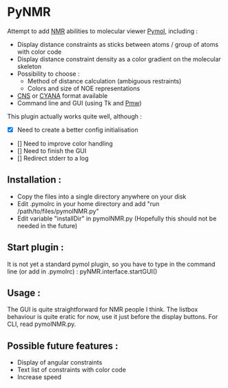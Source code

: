 PyNMR
=====
Attempt to add [NMR](http://en.wikipedia.org/wiki/Nuclear_magnetic_resonance) abilities to molecular viewer [Pymol](http://pymol.org), including :

- Display distance constraints as sticks between atoms / group of atoms with color code
- Display distance constraint density as a color gradient on the molecular skeleton
- Possibility to choose :
	- Method of distance calculation (ambiguous restraints)
	- Colors and size of NOE representations
- [CNS](http://cns-online.org) or [CYANA](http://www.cyana.org) format available
- Command line and GUI (using Tk and [Pmw](http://pmw.sourceforge.net))

This plugin actually works quite well, although :

- [x] Need to create a better config initialisation
- [] Need to improve color handling
- [] Need to finish the GUI
- [] Redirect stderr to a log

Installation :
------------
- Copy the files into a single directory anywhere on your disk
- Edit .pymolrc in your home directory and add "run /path/to/files/pymolNMR.py"
- Edit variable "installDir" in pymolNMR.py (Hopefully this should not be needed in the future)

Start plugin :
------------
It is not yet a standard pymol plugin, so you have to type in the command line (or add in .pymolrc) : pyNMR.interface.startGUI()

Usage :
-----
The GUI is quite straightforward for NMR people I think. The listbox behaviour is quite eratic for now, use it just before the display buttons.
For CLI, read pymolNMR.py.

Possible future features :
------------------------

* Display of angular constraints
* Text list of constraints with color code
* Increase speed